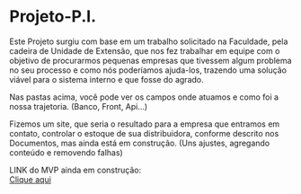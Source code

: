 # Projeto-P.I.

Este Projeto surgiu com base em um trabalho solicitado na Faculdade, pela cadeira de Unidade de Extensão, que nos fez trabalhar em equipe com o objetivo de procurarmos pequenas empresas que tivessem algum problema no seu processo e como nós poderíamos ajuda-los, trazendo uma solução viável para o sistema interno e que fosse do agrado. 

Nas pastas acima, você pode ver os campos onde atuamos e como foi a nossa trajetoria. (Banco, Front, Api...)


Fizemos um site, que seria o resultado para a empresa que entramos em contato, controlar o estoque de sua distribuidora, conforme descrito nos Documentos, mas ainda está em construção.
(Uns ajustes, agregando conteúdo e removendo falhas)


LINK do MVP ainda em construção:
<br>
<a href ='https://azsolutions.pythonanywhere.com' target='_blank'>Clique aqui</a>
